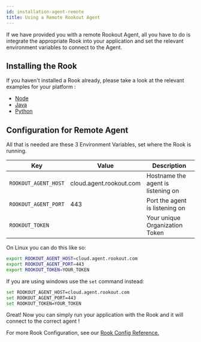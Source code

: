 ```yaml
---
id: installation-agent-remote
title: Using a Remote Rookout Agent
---
```



If we have provided you with a remote Rookout Agent, all you have to do is integrate the appropriate Rook into your
application and set the relevant environment variables to connect to the Agent.

## Installing the Rook

If you haven't installed a Rook already, please take a look at the relevant examples for your platform :

- [Node](installation-node.md)
- [Java](installation-java.md)
- [Python](installation-python.md)

## Configuration for Remote Agent

All that is needed are these 3 Environment Variables, set where the Rook is running.


| Key   |      Value      | Description |
|----------|-------------|--------------|
| `ROOKOUT_AGENT_HOST` |  cloud.agent.rookout.com | Hostname the agent is listening on |
| `ROOKOUT_AGENT_PORT` |    443   | Port the agent is listening on |
| `ROOKOUT_TOKEN` | <Your-Org-Token> | Your unique Organization Token |

On Linux you can do this like so:
```bash
export ROOKOUT_AGENT_HOST=cloud.agent.rookout.com
export ROOKOUT_AGENT_PORT=443
export ROOKOUT_TOKEN=YOUR_TOKEN
```

If you are using windows use the `set` command instead:
```bash
set ROOKOUT_AGENT_HOST=cloud.agent.rookout.com
set ROOKOUT_AGENT_PORT=443
set ROOKOUT_TOKEN=YOUR_TOKEN
```

Great! Now you can simply run your application with the Rook and it will connect to the correct agent !


For more Rook Configuration, see our [Rook Config Reference.](rooks-config.md)
